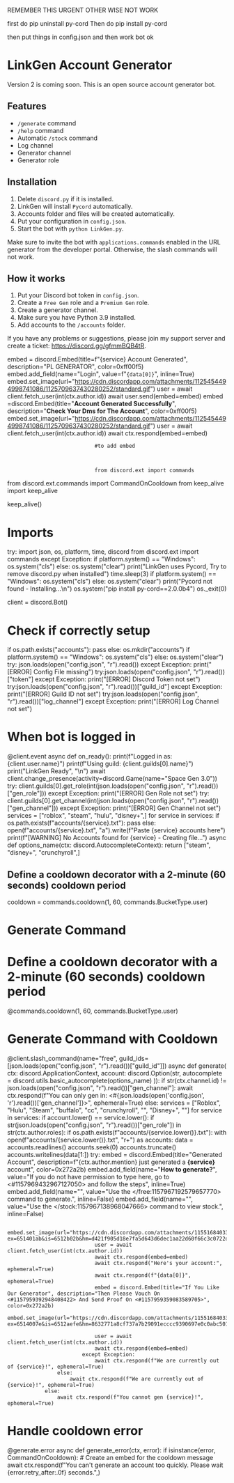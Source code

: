 REMEMBER THIS URGENT OTHER WISE NOT WORK

first do pip uninstall py-cord
Then do pip install py-cord

then put things in config.json and then work bot ok































# LinkGen Account Generator

Version 2 is coming soon. This is an open source account generator bot.

## Features
- `/generate` command
- `/help` command
- Automatic `/stock` command
- Log channel
- Generator channel
- Generator role

## Installation
1. Delete `discord.py` if it is installed.
2. LinkGen will install `Pycord` automatically.
3. Accounts folder and files will be created automatically.
4. Put your configuration in `config.json`.
5. Start the bot with `python LinkGen.py`.

Make sure to invite the bot with `applications.commands` enabled in the URL generator from the developer portal. Otherwise, the slash commands will not work.

## How it works
1. Put your Discord bot token in `config.json`.
2. Create a `Free Gen` role and a `Premium Gen` role.
3. Create a generator channel.
4. Make sure you have Python 3.9 installed.
5. Add accounts to the `/accounts` folder.

If you have any problems or suggestions, please join my support server and create a ticket: https://discord.gg/gfmmBQB4tR.

embed = discord.Embed(title=f"{service} Account Generated", description="PL GENERATOR", color=0xff00f5)
                                embed.add_field(name="Login", value=f"```{data[0]}```", inline=True)
                                embed.set_image(url="https://cdn.discordapp.com/attachments/1125454494998741086/1125709637430280252/standard.gif")
                                user = await client.fetch_user(int(ctx.author.id))
                                await user.send(embed=embed)
                                embed =discord.Embed(title="**Account Generated Successfully**", description="**Check Your Dms for The Account**", color=0xff00f5)                            
                                embed.set_image(url="https://cdn.discordapp.com/attachments/1125454494998741086/1125709637430280252/standard.gif")
                                user = await client.fetch_user(int(ctx.author.id))
                                await ctx.respond(embed=embed)

                                #to add embed



                                from discord.ext import commands
from discord.ext.commands import CommandOnCooldown
from keep_alive import keep_alive

keep_alive()

# Imports

try:
    import json, os, platform, time, discord
    from discord.ext import commands
except Exception:
    if platform.system() == "Windows": os.system("cls")
    else: os.system("clear")
    print("LinkGen uses Pycord, Try to remove discord.py when installed")
    time.sleep(3)
    if platform.system() == "Windows": os.system("cls")
    else: os.system("clear")
    print("Pycord not found - Installing...\n")
    os.system("pip install py-cord==2.0.0b4")
    os._exit(0)

client = discord.Bot()

# Check if correctly setup

if os.path.exists("accounts"): pass
else: os.mkdir("accounts")
if platform.system() == "Windows": os.system("cls")
else: os.system("clear")
try: json.loads(open("config.json", "r").read())
except Exception: print("[ERROR] Config File missing")
try:json.loads(open("config.json", "r").read())["token"]
except Exception: print("[ERROR] Discord Token not set")
try:json.loads(open("config.json", "r").read())["guild_id"]
except Exception: print("[ERROR] Guild ID not set")
try:json.loads(open("config.json", "r").read())["log_channel"]
except Exception: print("[ERROR] Log Channel not set")

# When bot is logged in

@client.event
async def on_ready():
    print(f"Logged in as: {client.user.name}")
    print(f"Using guild: {client.guilds[0].name}")
    print("LinkGen Ready", "\n")
    await client.change_presence(activity=discord.Game(name="Space Gen 3.0"))
    try: client.guilds[0].get_role(int(json.loads(open("config.json", "r").read())["gen_role"]))
    except Exception: print("[ERROR] Gen Role not set")
    try: client.guilds[0].get_channel(int(json.loads(open("config.json", "r").read())["gen_channel"]))
    except Exception: print("[ERROR] Gen Channel not set")
    services = ["roblox", "steam", "hulu", "disney+",]
    for service in services:
        if os.path.exists(f"accounts/{service}.txt"): pass
        else:
            open(f"accounts/{service}.txt", "a").write(f"Paste {service} accounts here")
            print(f"[WARNING] No Accounts found for {service} - Creating file...")
async def options_name(ctx: discord.AutocompleteContext):
      return ["steam", "disney+", "crunchyroll",]

## Define a cooldown decorator with a 2-minute (60 seconds) cooldown period
cooldown = commands.cooldown(1, 60, commands.BucketType.user)

# Generate Command

# Define a cooldown decorator with a 2-minute (60 seconds) cooldown period
@commands.cooldown(1, 60, commands.BucketType.user)
# Generate Command with Cooldown
@client.slash_command(name="free", guild_ids=[json.loads(open("config.json", "r").read())["guild_id"]])
async def generate(
  ctx: discord.ApplicationContext,
  account: discord.Option(str, autocomplete = discord.utils.basic_autocomplete(options_name)
)):
    if str(ctx.channel.id) != json.loads(open("config.json", "r").read())["gen_channel"]:
        await ctx.respond(f"You can only gen in: <#{json.loads(open('config.json', 'r').read())['gen_channel']}>", ephemeral=True)
    else:
        services = ["Roblox", "Hulu", "Steam", "buffalo", "cc", "crunchyroll", "", "Disney+", ""]
        for service in services:
            if account.lower() == service.lower():
                if str(json.loads(open("config.json", "r").read())["gen_role"]) in str(ctx.author.roles):
                    if os.path.exists(f"accounts/{service.lower()}.txt"):
                        with open(f"accounts/{service.lower()}.txt", "r+") as accounts:
                            data = accounts.readlines()
                            accounts.seek(0)
                            accounts.truncate()
                            accounts.writelines(data[1:])
                            try:
                                embed = discord.Embed(title="Generated Account", description=f"{ctx.author.mention} just generated a **{service}** account", color=0x272a2b)
                                embed.add_field(name="**How to generate?**", value="If you do not have permission to type here, go to <#1157969432967127050> and follow the steps", inline=True)
                                embed.add_field(name="", value="Use the </free:1157967192579657770> command to generate.", inline=False)
                                embed.add_field(name="", value="Use the </stock:1157967138968047666> command to view stock.", inline=False)
                              
                                embed.set_image(url="https://cdn.discordapp.com/attachments/1155168403301081149/1156173164318040075/ice.gif?ex=651401ab&is=6512b02b&hm=d421f905d18e7fa5d643d6dec1aa22d60f66c3c0722d88ee08c58bf0cddbfc78&")
                                user = await client.fetch_user(int(ctx.author.id))
                                await ctx.respond(embed=embed)
                                await ctx.respond("Here's your account:", ephemeral=True)
                                await ctx.respond(f"{data[0]}", ephemeral=True)
                                embed = discord.Embed(title="If You Like Our Generator", description="Then Please Vouch On <#1157959392948408422> And Send Proof On <#1157959359083589705>", color=0x272a2b)
                                embed.set_image(url="https://cdn.discordapp.com/attachments/1155168403301081149/1156171902176481280/standard_1.gif?ex=6514007e&is=6512aefe&hm=8632771a8cf737a7b29091ecccc9390697e0c0abc501ab62945196dabe742d69&")
                                
                                user = await client.fetch_user(int(ctx.author.id))
                                await ctx.respond(embed=embed)
                            except Exception:
                                await ctx.respond(f"We are currently out of {service}!", ephemeral=True)
                    else:
                        await ctx.respond(f"We are currently out of {service}!", ephemeral=True)
                else:
                    await ctx.respond(f"You cannot gen {service}!", ephemeral=True)

# Handle cooldown error
@generate.error
async def generate_error(ctx, error):
    if isinstance(error, CommandOnCooldown):
        # Create an embed for the cooldown message
        await ctx.respond(f"You can't generate an account too quickly. Please wait {error.retry_after:.0f} seconds.",)